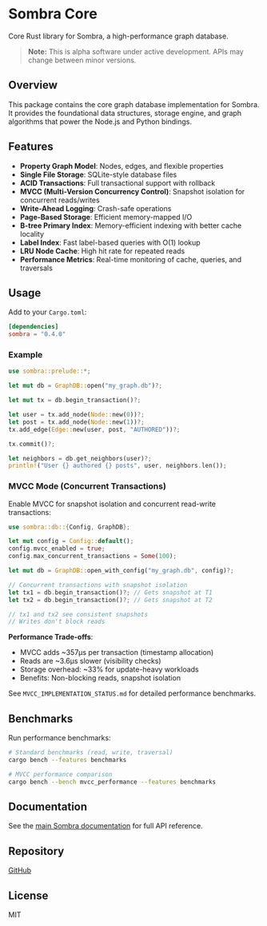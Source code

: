 # Sombra Core

Core Rust library for Sombra, a high-performance graph database.

> **Note:** This is alpha software under active development. APIs may change between minor versions.

## Overview

This package contains the core graph database implementation for Sombra. It provides the foundational data structures, storage engine, and graph algorithms that power the Node.js and Python bindings.

## Features

- **Property Graph Model**: Nodes, edges, and flexible properties
- **Single File Storage**: SQLite-style database files
- **ACID Transactions**: Full transactional support with rollback
- **MVCC (Multi-Version Concurrency Control)**: Snapshot isolation for concurrent reads/writes
- **Write-Ahead Logging**: Crash-safe operations
- **Page-Based Storage**: Efficient memory-mapped I/O
- **B-tree Primary Index**: Memory-efficient indexing with better cache locality
- **Label Index**: Fast label-based queries with O(1) lookup
- **LRU Node Cache**: High hit rate for repeated reads
- **Performance Metrics**: Real-time monitoring of cache, queries, and traversals

## Usage

Add to your `Cargo.toml`:

```toml
[dependencies]
sombra = "0.4.0"
```

### Example

```rust
use sombra::prelude::*;

let mut db = GraphDB::open("my_graph.db")?;

let mut tx = db.begin_transaction()?;

let user = tx.add_node(Node::new(0))?;
let post = tx.add_node(Node::new(1))?;
tx.add_edge(Edge::new(user, post, "AUTHORED"))?;

tx.commit()?;

let neighbors = db.get_neighbors(user)?;
println!("User {} authored {} posts", user, neighbors.len());
```

### MVCC Mode (Concurrent Transactions)

Enable MVCC for snapshot isolation and concurrent read-write transactions:

```rust
use sombra::db::{Config, GraphDB};

let mut config = Config::default();
config.mvcc_enabled = true;
config.max_concurrent_transactions = Some(100);

let mut db = GraphDB::open_with_config("my_graph.db", config)?;

// Concurrent transactions with snapshot isolation
let tx1 = db.begin_transaction()?; // Gets snapshot at T1
let tx2 = db.begin_transaction()?; // Gets snapshot at T2

// tx1 and tx2 see consistent snapshots
// Writes don't block reads
```

**Performance Trade-offs**:
- MVCC adds ~357μs per transaction (timestamp allocation)
- Reads are ~3.6μs slower (visibility checks)
- Storage overhead: ~33% for update-heavy workloads
- Benefits: Non-blocking reads, snapshot isolation

See `MVCC_IMPLEMENTATION_STATUS.md` for detailed performance benchmarks.

## Benchmarks

Run performance benchmarks:

```bash
# Standard benchmarks (read, write, traversal)
cargo bench --features benchmarks

# MVCC performance comparison
cargo bench --bench mvcc_performance --features benchmarks
```

## Documentation

See the [main Sombra documentation](https://docs.rs/sombra) for full API reference.

## Repository

[GitHub](https://github.com/maskdotdev/sombra)

## License

MIT
